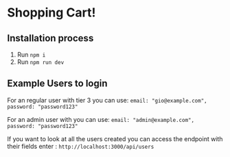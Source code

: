 # Shopping Cart!

## Installation process

1. Run `npm i`
2. Run `npm run dev`

## Example Users to login

For an regular user with tier 3 you can use:
`email: "gio@example.com",
    password: "password123"`

For an admin user with you can use:
`email: "admin@example.com",
    password: "password123"`

If you want to look at all the users created you can access the endpoint with their fields enter :
`http://localhost:3000/api/users`
